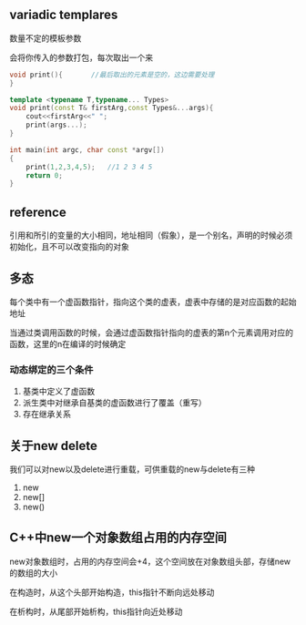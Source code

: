 ## variadic templares

数量不定的模板参数

会将你传入的参数打包，每次取出一个来

```cpp
void print(){		//最后取出的元素是空的，这边需要处理
}

template <typename T,typename... Types>
void print(const T& firstArg,const Types&...args){
    cout<<firstArg<<" ";
    print(args...);
}

int main(int argc, char const *argv[])
{
    print(1,2,3,4,5);	//1 2 3 4 5
    return 0;
}
```

## reference

 引用和所引的变量的大小相同，地址相同（假象），是一个别名，声明的时候必须初始化，且不可以改变指向的对象

## 多态

每个类中有一个虚函数指针，指向这个类的虚表，虚表中存储的是对应函数的起始地址

当通过类调用函数的时候，会通过虚函数指针指向的虚表的第n个元素调用对应的函数，这里的n在编译的时候确定

### 动态绑定的三个条件

1. 基类中定义了虚函数
2. 派生类中对继承自基类的虚函数进行了覆盖（重写）
3. 存在继承关系

## 关于new delete

我们可以对new以及delete进行重载，可供重载的new与delete有三种

1. new
2. new[]
3. new()

## C++中new一个对象数组占用的内存空间

new对象数组时，占用的内存空间会+4，这个空间放在对象数组头部，存储new的数组的大小

在构造时，从这个头部开始构造，this指针不断向远处移动

在析构时，从尾部开始析构，this指针向近处移动

